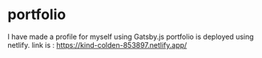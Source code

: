 # portfolio
I have made a profile for myself using Gatsby.js
portfolio is deployed using netlify.
link is : https://kind-colden-853897.netlify.app/
